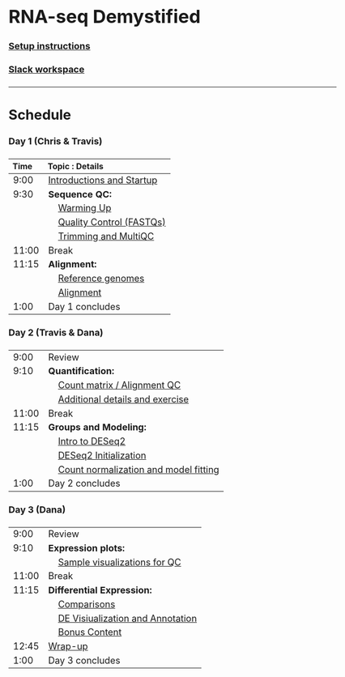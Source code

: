 <style type="text/css">

body, td {
   font-size: 18px;
}
</style>

# RNA-seq Demystified

#### [Setup instructions](workshop_setup/setup_instructions.html)

#### [Slack workspace](https://umcoderspaces.slack.com)

---

## Schedule

#### Day 1 (Chris & Travis)
| Time | Topic : Details |
| :---  | :---- |
|  9:00 | [Introductions and Startup](Module00_Introduction.html) |
|  9:30 | **Sequence QC:** |
|       | &nbsp;&nbsp;&nbsp;&nbsp;[Warming Up](Module01_Warming_Up.html) |
|       | &nbsp;&nbsp;&nbsp;&nbsp;[Quality Control (FASTQs)](Module02_QC.html) |
|       | &nbsp;&nbsp;&nbsp;&nbsp;[Trimming and MultiQC](Module02optional_Cutadapt_MoreQC.html) |
| 11:00 | Break |
| 11:15 | **Alignment:** |
|       | &nbsp;&nbsp;&nbsp;&nbsp;[Reference genomes](Module03_Reference_Genomes.html) |
|       | &nbsp;&nbsp;&nbsp;&nbsp;[Alignment](Module04_Alignment.html) |
|  1:00 | Day 1 concludes |
#### Day 2 (Travis & Dana)
| | |
| :---  | :---- |
|  9:00 | Review |
|  9:10 | **Quantification:** |
|       | &nbsp;&nbsp;&nbsp;&nbsp;[Count matrix / Alignment QC](Module05_MultiQC_and_Count_Matrix.html) |
|       | &nbsp;&nbsp;&nbsp;&nbsp;[Additional details and exercise](Module05optional_Additional_Details.html) |
| 11:00 | Break |
| 11:15 | **Groups and Modeling:** |
|       | &nbsp;&nbsp;&nbsp;&nbsp;[Intro to DESeq2](Module06_DEAnalysisSetup.html) |
|       | &nbsp;&nbsp;&nbsp;&nbsp;[DESeq2 Initialization](Module07_DESeq2Init.html) |
|       | &nbsp;&nbsp;&nbsp;&nbsp;[Count normalization and model fitting](Module08_DESeq2DE.html) |
|  1:00 | Day 2 concludes |
#### Day 3 (Dana)
| | |
| :---  | :---- |
|  9:00 | Review |
|  9:10 | **Expression plots:** |
|       | &nbsp;&nbsp;&nbsp;&nbsp;[Sample visualizations for QC](Module09_SampleQCViz.html) |
| 11:00 | Break |
| 11:15 | **Differential Expression:** |
|       | &nbsp;&nbsp;&nbsp;&nbsp;[Comparisons](Module10_DEComparisons.html) |
|       | &nbsp;&nbsp;&nbsp;&nbsp;[DE Visiualization and Annotation](Module11_DEVisualizations.html)|
|       | &nbsp;&nbsp;&nbsp;&nbsp;[Bonus Content](Module11X_BonusContent.html)|
| 12:45 | [Wrap-up](Module99_Wrap_up.html)
|  1:00 | Day 3 concludes |
